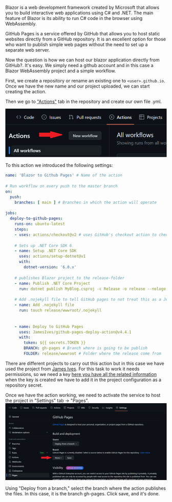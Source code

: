 Blazor is a web development framework created by Microsoft that allows you to build interactive web applications using C# and .NET. The main feature of Blazor is its ability to run C# code in the browser using WebAssembly.

GitHub Pages is a service offered by GitHub that allows you to host static websites directly from a GitHub repository. It is an excellent option for those who want to publish simple web pages without the need to set up a separate web server.

Now the question is how we can host our blazor application directly from GitHub?. It's easy. We simply need a github account and in this case a Blazor WebAssembly project and a simple workflow.

First, we create a repository or rename an existing one to `<user>.github.io`. Once we have the new name and our project uploaded, we can start creating the action.

Then we go to ["Actions"](https://docs.github.com/en/actions) tab in the repository and create our own file .yml.

![Github actions](./img/action.png)

To this action we introduced the following settings:
```yaml
name: 'Blazor to Github Pages' # Name of the action

# Run workflow on every push to the master branch
on:
  push:
    branches: [ main ] # Branches in which the action will operate 

jobs:
  deploy-to-github-pages:
    runs-on: ubuntu-latest
    steps:
    - uses: actions/checkout@v2 # uses GitHub's checkout action to checkout code form the branch
    
    # Sets up .NET Core SDK 6
    - name: Setup .NET Core SDK
      uses: actions/setup-dotnet@v1
      with:
        dotnet-version: '6.0.x'

    # publishes Blazor project to the release-folder
    - name: Publish .NET Core Project
      run: dotnet publish MyBlog.csproj -c Release -o release --nologo
   
    # Add .nojekyll file to tell GitHub pages to not treat this as a Jekyll project. (Allow files and folders starting with an underscore)
    - name: Add .nojekyll file
      run: touch release/wwwroot/.nojekyll
      

    - name: Deploy to GitHub Pages
      uses: JamesIves/github-pages-deploy-action@v4.4.1
      with:
        token: ${{ secrets.TOKEN }}
        BRANCH: gh-pages # Branch where is going to be publish
        FOLDER: release/wwwroot # Folder where the release come from 

```

There are different projects to carry out this action but in this case we have used the project from [James Ives](https://github.com/JamesIves/github-pages-deploy-action). For this task to work it needs permissions, so we need a key [here you have all the related information](https://docs.github.com/en/actions/security-guides/encrypted-secrets) when the key is created we have to add it in the project configuration as a repository secret.

Once we have the action working, we need to activate the service to host the project in "Settings" tab -> "Pages". ![Github Pages Option](./img/githubpages.png)

Using "Deploy from a branch," select the branch where the action publishes the files. In this case, it is the branch gh-pages. Click save, and it's done.